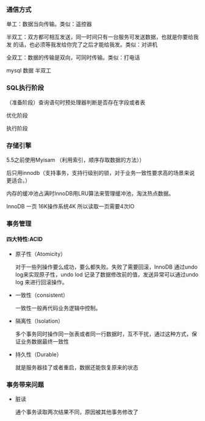 ### 通信方式

单工：数据当向传输。类似：遥控器

半双工：双方都可相互发送，同一时间只有一台服务可发送数据，也就是你要给我发
的话，也必须等我发给你完了之后才能给我发。类似：对讲机

全双工：数据的传输是双向，可同时传输。类似：打电话

mysql 数据 半双工

### SQL执行阶段

（准备阶段）查询语句时预处理器判断是否存在字段或者表

优化阶段

执行阶段

### 存储引擎

5.5之前使用Myisam （利用索引，顺序存取数据的方法））

后只用innodb（支持事务，支持行级别的锁，对于业务一致性要求高的场景来说更适合。）

内存的缓冲池占满时InnoDB用LRU算法来管理缓冲池，淘汰热点数据。

InnoDB 一页 16K操作系统4K 所以读取一页需要4次IO

### 事务管理

#### 四大特性:ACID

- 原子性（Atomicity）

  对于一些列操作要么成功，要么都失败。失败了需要回滚，InnoDB 通过undo log来实现原子性，undo lod 记录了数据修改前的值，发送异常可以通过undo log 来进行回滚操作。

- 一致性（consistent）

  一致性一般再代码业务逻辑中控制。

- 隔离性（Isolation）

  多个事务同时操作同一张表或者同一行数据时，互不干扰，通过这种方式，保证业务数据最终一致性

- 持久性（Durable）

  就是服务器挂了或者重启，数据还能恢复原来的状态

### 事务带来问题

- 脏读

  通个事务读取两次结果不同，原因被其他事务修改了













